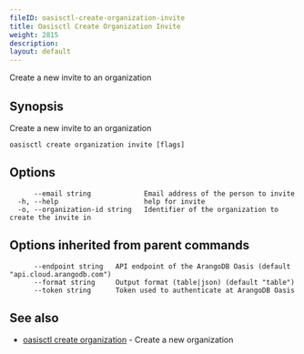 ```yaml
---
fileID: oasisctl-create-organization-invite
title: Oasisctl Create Organization Invite
weight: 2815
description: 
layout: default
---
```

Create a new invite to an organization

## Synopsis

Create a new invite to an organization

```
oasisctl create organization invite [flags]
```

## Options

```
      --email string             Email address of the person to invite
  -h, --help                     help for invite
  -o, --organization-id string   Identifier of the organization to create the invite in
```

## Options inherited from parent commands

```
      --endpoint string   API endpoint of the ArangoDB Oasis (default "api.cloud.arangodb.com")
      --format string     Output format (table|json) (default "table")
      --token string      Token used to authenticate at ArangoDB Oasis
```

## See also

* [oasisctl create organization](oasisctl-create-organization)	 - Create a new organization

